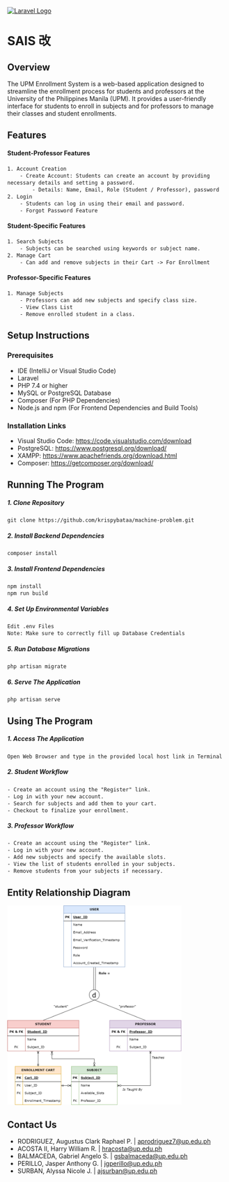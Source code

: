 <p align="left"><a href="https://laravel.com" target="_blank"><img src="https://raw.githubusercontent.com/laravel/art/master/logo-lockup/5%20SVG/2%20CMYK/1%20Full%20Color/laravel-logolockup-cmyk-red.svg" width="400" alt="Laravel Logo"></a></p>

# SAIS 改
## Overview
The UPM Enrollment System is a web-based application designed to streamline the enrollment process for students and professors at the University of the Philippines Manila (UPM). It provides a user-friendly interface for students to enroll in subjects and for professors to manage their classes and student enrollments.

## Features
#### Student-Professor Features
    1. Account Creation
        - Create Account: Students can create an account by providing necessary details and setting a password.
            - Details: Name, Email, Role (Student / Professor), password
    2. Login
        - Students can log in using their email and password.
        - Forgot Password Feature

#### Student-Specific Features
    1. Search Subjects
        - Subjects can be searched using keywords or subject name.
    2. Manage Cart
        - Can add and remove subjects in their Cart -> For Enrollment

#### Professor-Specific Features
    1. Manage Subjects
        - Professors can add new subjects and specify class size.
        - View Class List
        - Remove enrolled student in a class.


## Setup Instructions
### Prerequisites
- IDE (IntelliJ or Visual Studio Code)
- Laravel
- PHP 7.4 or higher
- MySQL or PostgreSQL Database
- Composer (For PHP Dependencies)
- Node.js and npm (For Frontend Dependencies and Build Tools)

### Installation Links
- Visual Studio Code: https://code.visualstudio.com/download
- PostgreSQL: https://www.postgresql.org/download/
- XAMPP: https://www.apachefriends.org/download.html
- Composer: https://getcomposer.org/download/


## Running The Program
##### 1. Clone Repository
    git clone https://github.com/krispybataa/machine-problem.git


##### 2. Install Backend Dependencies
    composer install

##### 3. Install Frontend Dependencies
    npm install
    npm run build

##### 4. Set Up Environmental Variables
    Edit .env Files
    Note: Make sure to correctly fill up Database Credentials

##### 5. Run Database Migrations
    php artisan migrate

##### 6. Serve The Application
    php artisan serve


## Using The Program
##### 1. Access The Application
    Open Web Browser and type in the provided local host link in Terminal

##### 2. Student Workflow
    - Create an account using the "Register" link.
    - Log in with your new account.
    - Search for subjects and add them to your cart.
    - Checkout to finalize your enrollment.

##### 3. Professor Workflow
    - Create an account using the "Register" link.
    - Log in with your new account.
    - Add new subjects and specify the available slots.
    - View the list of students enrolled in your subjects.
    - Remove students from your subjects if necessary.


## Entity Relationship Diagram
<p align="LEFT">
    <a href="https://github.com/krispybataa/machine-problem" target="_blank">
        <img src="https://raw.githubusercontent.com/krispybataa/machine-problem/a45d6e68eeff9c0c63622c280f61a6997ee080d1/resources/images/erd.png" width="400" alt="ERD">
    </a>
</p>


## Contact Us
- RODRIGUEZ, Augustus Clark Raphael P.  | aprodriguez7@up.edu.ph
- ACOSTA II, Harry William R. | hracosta@up.edu.ph
- BALMACEDA, Gabriel Angelo S.  | gsbalmaceda@up.edu.ph
- PERILLO, Jasper Anthony G. | jgperillo@up.edu.ph
- SURBAN, Alyssa Nicole J. | ajsurban@up.edu.ph
